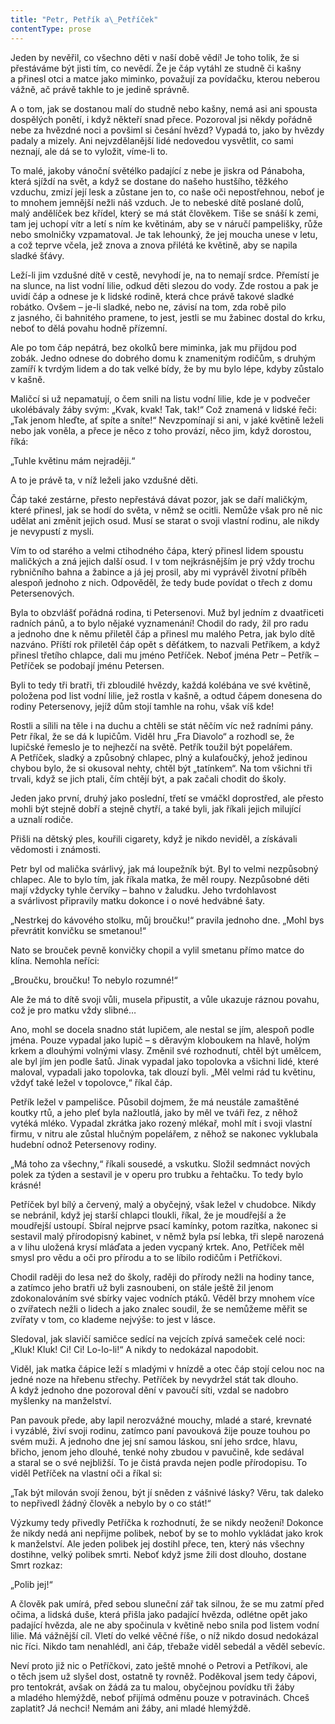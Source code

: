 ```yaml
---
title: "Petr, Petřík a\_Petříček"
contentType: prose
---
```


Jeden by nevěřil, co všechno děti v naší době vědí! Je toho tolik, že si přestáváme být jisti tím, co nevědí. Že je čáp vytáhl ze studně či kašny a přinesl otci a matce jako miminko, považují za povídačku, kterou neberou vážně, ač právě takhle to je jedině správně.

A o tom, jak se dostanou malí do studně nebo kašny, nemá asi ani spousta dospělých ponětí, i když někteří snad přece. Pozoroval jsi někdy pořádně nebe za hvězdné noci a povšiml si česání hvězd? Vypadá to, jako by hvězdy padaly a mizely. Ani nejvzdělanější lidé nedovedou vysvětlit, co sami neznají, ale dá se to vyložit, víme-li to.

To malé, jakoby vánoční světélko padající z nebe je jiskra od Pánaboha, která sjíždí na svět, a když se dostane do našeho hustšího, těžkého vzduchu, zmizí její lesk a zůstane jen to, co naše oči nepostřehnou, neboť je to mnohem jemnější nežli náš vzduch. Je to nebeské dítě poslané dolů, malý andělíček bez křídel, který se má stát člověkem. Tiše se snáší k zemi, tam jej uchopí vítr a letí s ním ke květinám, aby se v náručí pampelišky, růže nebo smolničky vzpamatoval. Je tak lehounký, že jej moucha unese v letu, a což teprve včela, jež znova a znova přilétá ke květině, aby se napila sladké šťávy.

Leží-li jim vzdušné dítě v cestě, nevyhodí je, na to nemají srdce. Přemístí je na slunce, na list vodní lilie, odkud děti slezou do vody. Zde rostou a pak je uvidí čáp a odnese je k lidské rodině, která chce právě takové sladké robátko. Ovšem – je-li sladké, nebo ne, závisí na tom, zda robě pilo z jasného, či bahnitého pramene, to jest, jestli se mu žabinec dostal do krku, neboť to dělá povahu hodně přízemní.

Ale po tom čáp nepátrá, bez okolků bere miminka, jak mu přijdou pod zobák. Jedno odnese do dobrého domu k znamenitým rodičům, s druhým zamíří k tvrdým lidem a do tak velké bídy, že by mu bylo lépe, kdyby zůstalo v kašně.

Maličcí si už nepamatují, o čem snili na listu vodní lilie, kde je v podvečer ukolébávaly žáby svým: „Kvak, kvak! Tak, tak!“ Což znamená v lidské řeči: „Tak jenom hleďte, ať spíte a sníte!“ Nevzpomínají si ani, v jaké květině leželi nebo jak voněla, a přece je něco z toho provází, něco jim, když dorostou, říká:

„Tuhle květinu mám nejraději.“

A to je právě ta, v níž leželi jako vzdušné děti.

Čáp také zestárne, přesto nepřestává dávat pozor, jak se daří maličkým, které přinesl, jak se hodí do světa, v němž se ocitli. Nemůže však pro ně nic udělat ani změnit jejich osud. Musí se starat o svoji vlastní rodinu, ale nikdy je nevypustí z mysli.

Vím to od starého a velmi ctihodného čápa, který přinesl lidem spoustu maličkých a zná jejich další osud. I v tom nejkrásnějším je prý vždy trochu rybničního bahna a žabince a já jej prosil, aby mi vyprávěl životní příběh alespoň jednoho z nich. Odpověděl, že tedy bude povídat o třech z domu Petersenových.

Byla to obzvlášť pořádná rodina, ti Petersenovi. Muž byl jedním z dvaatřiceti radních pánů, a to bylo nějaké vyznamenání! Chodil do rady, žil pro radu a jednoho dne k němu přiletěl čáp a přinesl mu malého Petra, jak bylo dítě nazváno. Příští rok přiletěl čáp opět s děťátkem, to nazvali Petříkem, a když přinesl třetího chlapce, dali mu jméno Petříček. Neboť jména Petr – Petřík – Petříček se podobají jménu Petersen.

Byli to tedy tři bratři, tři zbloudilé hvězdy, každá kolébána ve své květině, položena pod list vodní lilie, jež rostla v kašně, a odtud čápem donesena do rodiny Petersenovy, jejíž dům stojí tamhle na rohu, však víš kde!

Rostli a sílili na těle i na duchu a chtěli se stát něčím víc než radními pány. Petr říkal, že se dá k lupičům. Viděl hru „Fra Diavolo“ a rozhodl se, že lupičské řemeslo je to nejhezčí na světě. Petřík toužil být popelářem. A Petříček, sladký a způsobný chlapec, plný a kulaťoučký, jehož jedinou chybou bylo, že si okusoval nehty, chtěl být „tatínkem“. Na tom všichni tři trvali, když se jich ptali, čím chtějí být, a pak začali chodit do školy.

Jeden jako první, druhý jako poslední, třetí se vmáčkl doprostřed, ale přesto mohli být stejně dobří a stejně chytří, a také byli, jak říkali jejich milující a uznalí rodiče.

Přišli na dětský ples, kouřili cigarety, když je nikdo neviděl, a získávali vědomosti i známosti.

Petr byl od malička svárlivý, jak má loupežník být. Byl to velmi nezpůsobný chlapec. Ale to bylo tím, jak říkala matka, že měl roupy. Nezpůsobné děti mají vždycky tyhle červíky – bahno v žaludku. Jeho tvrdohlavost a svárlivost připravily matku dokonce i o nové hedvábné šaty.

„Nestrkej do kávového stolku, můj broučku!“ pravila jednoho dne. „Mohl bys převrátit konvičku se smetanou!“

Nato se brouček pevně konvičky chopil a vylil smetanu přímo matce do klína. Nemohla neříci:

„Broučku, broučku! To nebylo rozumné!“

Ale že má to dítě svoji vůli, musela připustit, a vůle ukazuje ráznou povahu, což je pro matku vždy slibné…

Ano, mohl se docela snadno stát lupičem, ale nestal se jím, alespoň podle jména. Pouze vypadal jako lupič – s děravým kloboukem na hlavě, holým krkem a dlouhými volnými vlasy. Změnil své rozhodnutí, chtěl být umělcem, ale byl jím jen podle šatů. Jinak vypadal jako topolovka a všichni lidé, které maloval, vypadali jako topolovka, tak dlouzí byli. „Měl velmi rád tu květinu, vždyť také ležel v topolovce,“ říkal čáp.

Petřík ležel v pampelišce. Působil dojmem, že má neustále zamaštěné koutky rtů, a jeho pleť byla nažloutlá, jako by měl ve tváři řez, z něhož vytéká mléko. Vypadal zkrátka jako rozený mlékař, mohl mít i svoji vlastní firmu, v nitru ale zůstal hlučným popelářem, z něhož se nakonec vyklubala hudební odnož Petersenovy rodiny.

„Má toho za všechny,“ říkali sousedé, a vskutku. Složil sedmnáct nových polek za týden a sestavil je v operu pro trubku a řehtačku. To tedy bylo krásné!

Petříček byl bílý a červený, malý a obyčejný, však ležel v chudobce. Nikdy se nebránil, když jej starší chlapci tloukli, říkal, že je moudřejší a že moudřejší ustoupí. Sbíral nejprve psací kamínky, potom razítka, nakonec si sestavil malý přírodopisný kabinet, v němž byla psí lebka, tři slepě narozená a v lihu uložená krysí mláďata a jeden vycpaný krtek. Ano, Petříček měl smysl pro vědu a oči pro přírodu a to se líbilo rodičům i Petříčkovi.

Chodil raději do lesa než do školy, raději do přírody nežli na hodiny tance, a zatímco jeho bratři už byli zasnoubeni, on stále ještě žil jenom zdokonalováním své sbírky vajec vodních ptáků. Věděl brzy mnohem více o zvířatech nežli o lidech a jako znalec soudil, že se nemůžeme měřit se zvířaty v tom, co klademe nejvýše: to jest v lásce.

Sledoval, jak slavičí samičce sedící na vejcích zpívá sameček celé noci: „Kluk! Kluk! Ci! Ci! Lo-lo-li!“ A nikdy to nedokázal napodobit.

Viděl, jak matka čápice leží s mladými v hnízdě a otec čáp stojí celou noc na jedné noze na hřebenu střechy. Petříček by nevydržel stát tak dlouho. A když jednoho dne pozoroval dění v pavoučí síti, vzdal se nadobro myšlenky na manželství.

Pan pavouk přede, aby lapil nerozvážné mouchy, mladé a staré, krevnaté i vyzáblé, živí svoji rodinu, zatímco paní pavouková žije pouze touhou po svém muži. A jednoho dne jej sní samou láskou, sní jeho srdce, hlavu, břicho, jenom jeho dlouhé, tenké nohy zbudou v pavučině, kde sedával a staral se o své nejbližší. To je čistá pravda nejen podle přírodopisu. To viděl Petříček na vlastní oči a říkal si:

„Tak být milován svojí ženou, být jí sněden z vášnivé lásky? Věru, tak daleko to nepřivedl žádný člověk a nebylo by o co stát!“

Výzkumy tedy přivedly Petříčka k rozhodnutí, že se nikdy neožení! Dokonce že nikdy nedá ani nepřijme polibek, neboť by se to mohlo vykládat jako krok k manželství. Ale jeden polibek jej dostihl přece, ten, který nás všechny dostihne, velký polibek smrti. Neboť když jsme žili dost dlouho, dostane Smrt rozkaz:

„Polib jej!“

A člověk pak umírá, před sebou sluneční zář tak silnou, že se mu zatmí před očima, a lidská duše, která přišla jako padající hvězda, odlétne opět jako padající hvězda, ale ne aby spočinula v květině nebo snila pod listem vodní lilie. Má vážnější cíl. Vletí do velké věčné říše, o níž nikdo dosud nedokázal nic říci. Nikdo tam nenahlédl, ani čáp, třebaže viděl sebedál a věděl sebevíc.

Neví proto již nic o Petříčkovi, zato ještě mnohé o Petrovi a Petříkovi, ale o těch jsem už slyšel dost, ostatně ty rovněž. Poděkoval jsem tedy čápovi, pro tentokrát, avšak on žádá za tu malou, obyčejnou povídku tři žáby a mladého hlemýždě, neboť přijímá odměnu pouze v potravinách. Chceš zaplatit? Já nechci! Nemám ani žáby, ani mladé hlemýždě.
